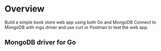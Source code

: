 # Overview #
Build a simple book store web app using both Go and MongoDB
Connect to MongoDB with mgo driver and use curl or Postman to test the web app.

## MongoDB driver for Go ##

